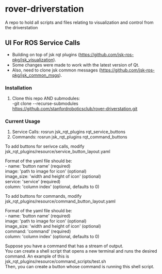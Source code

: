 # rover-driverstation
A repo to hold all scripts and files relating to visualization and control from the driverstation

## UI For ROS Service Calls
- Building on top of jsk rqt plugins (https://github.com/jsk-ros-pkg/jsk_visualization).  
- Some changes were made to work with the latest version of Qt.  
- Also, need to clone jsk common messages (https://github.com/jsk-ros-pkg/jsk_common_msgs).

### Installation
1. Clone this repo AND submodules:  
-git clone --recurse-submodules https://github.com/stanfordroboticsclub/rover-driverstation.git 

### Current Usage
1. Service Calls: rosrun jsk_rqt_plugins rqt_service_buttons  
2. Commands: rosrun jsk_rqt_plugins rqt_command_buttons  

To add buttons for serivce calls, modify
jsk_rqt_plugins/resource/service_button_layout.yaml

Format of the yaml file should be:  
\- name: 'button name' (required)  
  image: 'path to image for icon' (optional)  
  image_size: 'width and height of icon' (optional)  
  service: 'service' (required)  
  column: 'column index' (optional, defaults to 0)  

To add buttons for commands, modify
jsk_rqt_plugins/resource/command_button_layout.yaml

Format of the yaml file should be:  
\- name: 'button name' (required)  
  image: 'path to image for icon' (optional)  
  image_size: 'width and height of icon' (optional)  
  command: 'command' (required)  
  column: 'column index' (optional, defaults to 0)  

Suppose you have a command that has a stream of output.  
You can create a shell script that opens a new terminal and runs the desired command. An example of this is 
jsk_rqt_plugins/resource/command_scripts/test.sh  
Then, you can create a button whose command is running this shell script.

